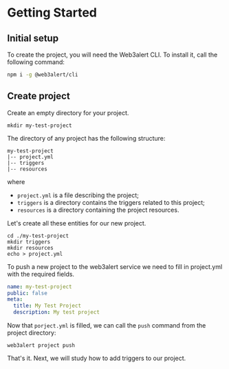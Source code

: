 # Getting Started

## Initial setup

To create the project, you will need the Web3alert CLI. To install it, call the following command:

```bash
npm i -g @web3alert/cli
```

## Create project
Create an empty directory for your project.

```
mkdir my-test-project
```

The directory of any project has the following structure:

```
my-test-project
|-- project.yml
|-- triggers
|-- resources
```

where

* `project.yml` is a file describing the project;
* `triggers` is a directory contains the triggers related to this project;
* `resources` is a directory containing the project resources.

Let's create all these entities for our new project.

```
cd ./my-test-project
mkdir triggers
mkdir resources
echo > project.yml
```

To push a new project to the web3alert service we need to fill in project.yml with the required fields. 

```yaml
name: my-test-project
public: false
meta:
  title: My Test Project
  description: My test project
```

Now that `porject.yml` is filled, we can call the `push` command from the project directory:
```
web3alert project push
```

That's it. Next, we will study how to add triggers to our project.
